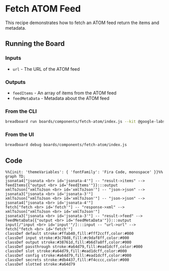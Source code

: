 # Fetch ATOM Feed

This recipe demonstrates how to fetch an ATOM feed return the items and metadata.

## Running the Board

### Inputs

- `url` - The URL of the ATOM feed

### Outputs

- `feedItems` - An array of items from the ATOM feed
- `feedMetaData` - Metadata about the ATOM feed

### From the CLI

```bash
breadboard run boards/components/fetch-atom/index.js --kit @google-labs/llm-starter -i {\"url\":\"https://blog.chromium.org/feeds/posts/default\"}"
```

### From the UI

```bash
breadboard debug boards/components/fetch-atom/index.js
```

## Code

```mermaid
%%{init: 'themeVariables': { 'fontFamily': 'Fira Code, monospace' }}%%
graph TD;
jsonata4["jsonata <br> id='jsonata-4'"] -- "result->items" --> feedItems{{"output <br> id='feedItems'"}}:::output
xmlToJson["xmlToJson <br> id='xmlToJson'"] -- "json->json" --> jsonata3["jsonata <br> id='jsonata-3'"]
xmlToJson["xmlToJson <br> id='xmlToJson'"] -- "json->json" --> jsonata4["jsonata <br> id='jsonata-4'"]
fetch["fetch <br> id='fetch'"] -- "response->xml" --> xmlToJson["xmlToJson <br> id='xmlToJson'"]
jsonata3["jsonata <br> id='jsonata-3'"] -- "result->feed" --> feedMetaData{{"output <br> id='feedMetaData'"}}:::output
input[/"input <br> id='input'"/]:::input -- "url->url" --> fetch["fetch <br> id='fetch'"]
classDef default stroke:#ffab40,fill:#fff2ccff,color:#000
classDef input stroke:#3c78d8,fill:#c9daf8ff,color:#000
classDef output stroke:#38761d,fill:#b6d7a8ff,color:#000
classDef passthrough stroke:#a64d79,fill:#ead1dcff,color:#000
classDef slot stroke:#a64d79,fill:#ead1dcff,color:#000
classDef config stroke:#a64d79,fill:#ead1dcff,color:#000
classDef secrets stroke:#db4437,fill:#f4cccc,color:#000
classDef slotted stroke:#a64d79
```
